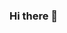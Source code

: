 ### Hi there 👋

<!-- [![Chicheng's GitHub stats](https://github-readme-stats-ashy-nu.vercel.app/api?username=TbabmBarry&count_private=true)](https://github.com/TbabmBarry/github-readme-stats) -->
<!--
**TbabmBarry/TbabmBarry** is a ✨ _special_ ✨ repository because its `README.md` (this file) appears on your GitHub profile.

Here are some ideas to get you started:

- 🔭 I’m currently working on ...
- 🌱 I’m currently learning ...
- 👯 I’m looking to collaborate on ...
- 🤔 I’m looking for help with ...
- 💬 Ask me about ...
- 📫 How to reach me: ...
- 😄 Pronouns: ...
- ⚡ Fun fact: ...
-->
<!-- [![Top Langs](https://github-readme-stats-ashy-nu.vercel.app/api/top-langs/?username=TbabmBarry)](https://github.com/TbabmBarry/github-readme-stats) -->

